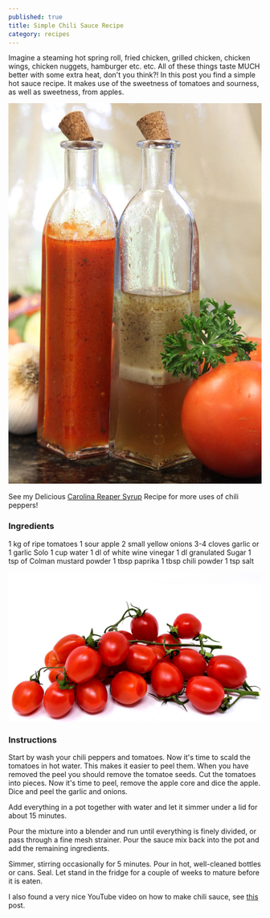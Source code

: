 ```yaml
---
published: true
title: Simple Chili Sauce Recipe
category: recipes
---
```

Imagine a steaming hot spring roll, fried chicken, grilled chicken, chicken wings, chicken nuggets, hamburger etc. etc. All of these things taste MUCH better with some extra heat, don't you think?! In this post you find a simple hot sauce recipe. It makes use of the sweetness of tomatoes and sourness, as well as sweetness, from apples. 

![Chili Sauce](../images/chili-pepper-sauce-bottled-recipe.jpg "Bottled Chili Sauce and Vineager")

See my Delicious [Carolina Reaper Syrup](https://capsicumboy.github.io/Delicious-Carolina-Reaper-Chili-Syrup/) Recipe for more uses of chili peppers!

### Ingredients
1 kg of ripe tomatoes
1 sour apple
2 small yellow onions
3-4 cloves garlic or 1 garlic Solo
1 cup water
1 dl of white wine vinegar
1 dl granulated Sugar
1 tsp of Colman mustard powder
1 tbsp paprika
1 tbsp chili powder
1 tsp salt 

![Tomatoes](../images/chili-tomato-sauce-recipe.jpg "Tomatoes for Chili Sauce")

### Instructions
Start by wash your chili peppers and tomatoes. 
Now it's time to scald the tomatoes in hot water. This makes it easier to peel them. When you have removed the peel you should remove the tomatoe seeds. 
Cut the tomatoes into pieces. Now it's time to peel, remove the apple core and dice the apple. Dice and peel the garlic and onions. 

Add everything in a pot together with water and let it simmer under a lid for about 15 minutes. 

Pour the mixture into a blender and run until everything is finely divided, or pass through a fine mesh strainer. Pour the sauce mix back into the pot and add the remaining ingredients. 

Simmer, stirring occasionally for 5 minutes. Pour in hot, well-cleaned bottles or cans. Seal. Let stand in the fridge for a couple of weeks to mature before it is eaten.

I also found a very nice YouTube video on how to make chili sauce, see [this](https://capsicumboy.github.io/A-Chili-Sauce-Recipe-YouTube/) post.
